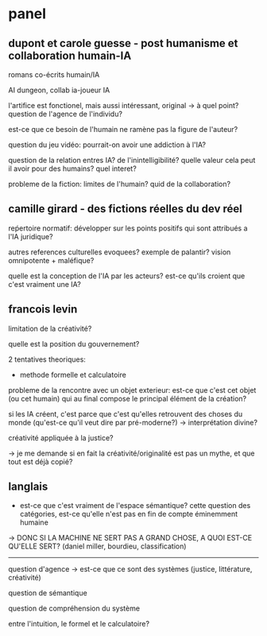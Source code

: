 # panel

## dupont et carole guesse - post humanisme et collaboration humain-IA

romans co-écrits humain/IA

AI dungeon, collab ia-joueur IA

l'artifice est fonctionel, mais aussi intéressant, original -> à quel point? question de l'agence de l'individu?

est-ce que ce besoin de l'humain ne ramène pas la figure de l'auteur?

question du jeu vidéo: pourrait-on avoir une addiction à l'IA?

question de la relation entres IA? de l'inintelligibilité? quelle valeur cela peut il avoir pour des humains? quel interet?

probleme de la fiction: limites de l'humain? quid de la collaboration?

## camille girard - des fictions réelles du dev réel



reṕertoire normatif: développer sur les points positifs qui sont attribués a l'IA juridique?

autres references culturelles evoquees? exemple de palantir? vision omnipotente + maléfique?

quelle est la conception de l'IA par les acteurs? est-ce qu'ils croient que c'est vraiment une IA?

## francois levin

limitation de la créativité?

quelle est la position du gouvernement?

2 tentatives theoriques:

- methode formelle et calculatoire

probleme de la rencontre avec un objet exterieur: est-ce que c'est cet objet (ou cet humain) qui au final compose le principal élément de la création?

si les IA créent, c'est parce que c'est qu'elles retrouvent des choses du monde (qu'est-ce qu'il veut dire par pré-moderne?) -> interprétation divine?

créativité appliquée à la justice?

-> je me demande si en fait la créativité/originalité est pas un mythe, et que tout est déjà copié?

## langlais

- est-ce que c'est vraiment de l'espace sémantique? cette question des catégories, est-ce qu'elle n'est pas en fin de compte éminemment humaine

-> DONC SI LA MACHINE NE SERT PAS A GRAND CHOSE, A QUOI EST-CE QU'ELLE SERT? (daniel miller, bourdieu, classification)

----

question d'agence -> est-ce que ce sont des systèmes (justice, littérature, créativité) 

question de sémantique

question de compréhension du système

entre l'intuition, le formel et le calculatoire?